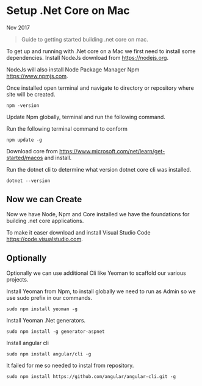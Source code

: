 # Setup .Net Core on Mac

Nov 2017

> Guide to getting started building .net core on mac.

To get up and running with .Net core on a Mac we first need to install some dependencies.
Install NodeJs download from https://nodejs.org.

NodeJs will also install Node Package Manager Npm https://www.npmjs.com.

Once installed open terminal and navigate to directory or repository where site will be created.

```
npm -version
```

Update Npm globally, terminal and run the following command.

Run the following terminal command to conform 

```
npm update -g
```

Download core from https://www.microsoft.com/net/learn/get-started/macos and install.

Run the dotnet cli to determine what version dotnet core cli was installed.  

```
dotnet --version
```

## Now we can Create

Now we have Node, Npm and Core installed we have the foundations for building .net core applications.

To make it easer download and install Visual Studio Code https://code.visualstudio.com. 

## Optionally

Optionally we can use additional Cli like Yeoman to scaffold our various projects. 

Install Yeoman from Npm, to install globally we need to run as Admin so we use sudo prefix in our commands.

```
sudo npm install yeoman -g
```

Install Yeoman .Net generators.

```
sudo npm install -g generator-aspnet
```

Install angular cli

```
sudo npm install angular/cli -g
```

It failed for me so needed to instal from repository.

```
sudo npm install https://github.com/angular/angular-cli.git -g
```